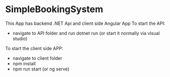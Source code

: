 # SimpleBookingSystem
This App has backend .NET Api and client side Angular App
To start the API:
- navigate to API folder  and run dotnet run (or start it normally via visual studio)


To start the client side APP:
- navigate to client folder
- npm install
- npm run start (or ng serve)
